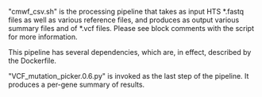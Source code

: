 
"cmwf_csv.sh" is the processing pipeline that takes as input HTS
*.fastq files as well as various reference files, and produces as
output various summary files and of *.vcf files. Please see block
comments with the script for more information.

This pipeline has several dependencies, which are, in effect,
described by the Dockerfile.

"VCF_mutation_picker.0.6.py" is invoked as the last step of the
pipeline. It produces a per-gene summary of results.


